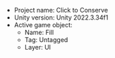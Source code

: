 <!-- UNITY CODE ASSIST INSTRUCTIONS START -->
- Project name: Click to Conserve
- Unity version: Unity 2022.3.34f1
- Active game object:
  - Name: Fill
  - Tag: Untagged
  - Layer: UI
<!-- UNITY CODE ASSIST INSTRUCTIONS END -->